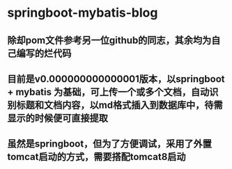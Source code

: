 # springboot-mybatis-blog

## 除却pom文件参考另一位github的同志，其余均为自己编写的烂代码

## 目前是v0.000000000000001版本，以springboot + mybatis 为基础，可上传一个或多个文档，自动识别标题和文档内容，以md格式插入到数据库中，待需显示的时候便可直接提取

## 虽然是springboot，但为了方便调试，采用了外置tomcat启动的方式，需要搭配tomcat8启动
